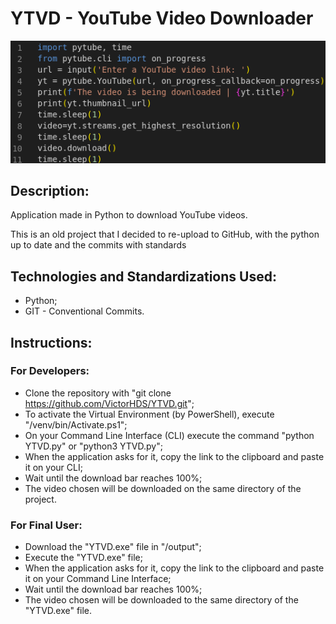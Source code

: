 # YTVD - YouTube Video Downloader

!["Index" Page](./venv/screenshots/Screenshot_Code.png)

## Description:

Application made in Python to download YouTube videos. 

This is an old project that I decided to re-upload to GitHub, with the python up to date and the commits with standards

## Technologies and Standardizations Used:

* Python;
* GIT - Conventional Commits.

## Instructions:

### For Developers:

* Clone the repository with "git clone https://github.com/VictorHDS/YTVD.git";
* To activate the Virtual Environment (by PowerShell), execute "/venv/bin/Activate.ps1";
* On your Command Line Interface (CLI) execute the command "python YTVD.py" or "python3 YTVD.py";
* When the application asks for it, copy the link to the clipboard and paste it on your CLI;
* Wait until the download bar reaches 100%;
* The video chosen will be downloaded on the same directory of the project.

### For Final User:

* Download the "YTVD.exe" file in "/output";
* Execute the "YTVD.exe" file;
* When the application asks for it, copy the link to the clipboard and paste it on your Command Line Interface;
* Wait until the download bar reaches 100%;
* The video chosen will be downloaded to the same directory of the "YTVD.exe" file.